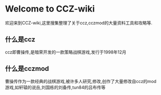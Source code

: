 # Welcome to CCZ-wiki

欢迎来到CCZ-wiki,这里搜集整理了关于ccz,cczmod的大量资料工具和攻略等.

## 什么是ccz
ccz即曹操传,是暗荣开发的一款策略战棋游戏,发行于1998年12月

## 什么是cczmod
曹操传作为一款经典的战棋游戏,被许多人研究,修改,创作了大量修改自ccz的mod游戏,如轩辕的说岳,刘国栋的刘备传,tun84的吕布传等

